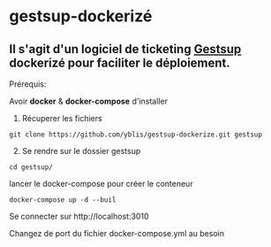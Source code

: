# gestsup-dockerizé
Il s'agit d'un logiciel de ticketing [Gestsup](https://gestsup.fr/) dockerizé pour faciliter le déploiement.
---

Prérequis:

Avoir **docker** & **docker-compose** d'installer 

1. Récuperer les fichiers

```
git clone https://github.com/yblis/gestsup-dockerize.git gestsup
```

2. Se rendre sur le dossier gestsup

```
cd gestsup/
```
lancer le docker-compose pour créer le conteneur

```
docker-compose up -d --buil
```
Se connecter sur http://localhost:3010

Changez de port du fichier docker-compose.yml au besoin
